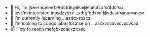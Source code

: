 - 👋 Hi, I’m @vernonlee12865fdвфіівафівавяfsdfsdfdsfsd
- 👀 Ixvc’m interested inasdzvcxv ..xdfgfgdxsd.іфчdasdмячсмячсм
- 🌱 I’m currently lecarning ...asdcxsxzcz
- 💞️ I’m looking to cobgdllabasforatse on ...ascxzccxvxcvxcvsad
- 📫 How to reach mefgbxzcacxzcasc
<!---ascadczxcsdavfvcxv
vernonlee12865/verngdfonlee1286gfd5 cxzis a ✨ special ✨ repozxczxczxcsitory because its `README.md` (this file) appears on your GitHub profile.
You can click the Preview likjnsdfk tocvbcv take a look at your changes.
--->
